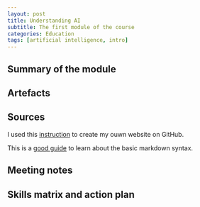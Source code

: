 ```yaml
---
layout: post
title: Understanding AI
subtitle: The first module of the course
categories: Education
tags: [artificial intelligence, intro]
---
```



## Summary of the module

## Artefacts

## Sources

I used this [instruction](https://www.youtube.com/watch?v=TRIys0HLJuU) to create my ouwn website on GitHub.

This is a [good guide](https://www.markdownguide.org/basic-syntax/) to learn about the basic markdown syntax.

## Meeting notes

## Skills matrix and action plan 
